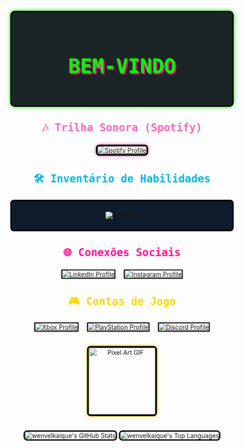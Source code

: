 <div align="center" style="background-color: #1C2526; padding: 2rem; border: 3px solid #000000; border-radius: 10px; box-shadow: 0 0 10px #00FF00;">
  <h1 style="color: #00FF00; font-family: monospace; font-size: 2.8rem; text-shadow: 3px 3px #FF1493; animation: glitch 1.5s infinite;"> BEM-VINDO </h1>
</div>
<link href="https://fonts.googleapis.com/css2?family=Press+Start+2P&display=swap" rel="stylesheet">


<section style="margin: 2rem 0;">
  <h3 style="color: #FF69B4; font-family: monospace; font-size: 1.5rem; text-align: center;">🎶 Trilha Sonora (Spotify)</h3>
  <p align="center">
    <a href="https://open.spotify.com/user/31qd7t3n3pko2nu272rtnsswcd3a">
      <img src="https://spotify-github-profile.kittinanx.com/api/view?uid=31qd7t3n3pko2nu272rtnsswcd3a&cover_image=true&theme=novatorem&bar_color=ff69b4&bar_color_cover=true" alt="Spotify Profile" style="max-width: 100%; height: auto; border: 4px solid #000000; border-radius: 8px; box-shadow: 0 0 8px #FF69B4;">
    </a>
  </p>
</section>

<section style="margin: 2rem 0;">
  <h3 style="color: #00B7EB; font-family: monospace; font-size: 1.5rem; text-align: center;">🛠️ Inventário de Habilidades</h3>
  <div align="center" style="display: flex; flex-wrap: wrap; gap: 1.2rem; justify-content: center; padding: 1.5rem; background-color: #0D1B2A; border: 3px solid #000000; border-radius: 8px;">
    <img src="https://skillicons.dev/icons?i=html,css,php,javascript,python,bootstrap,cpp,cs,discord,github,instagram,vite,vscode,windows&theme=dark&perline=6" alt="My Skills" style="max-width: 100%;">
  </div>
</section>

<section style="margin: 2rem 0;">
  <h3 style="color: #FF1493; font-family: monospace; font-size: 1.5rem; text-align: center;">🌐 Conexões Sociais</h3>
  <div align="center" style="display: flex; flex-wrap: wrap; gap: 1.2rem; justify-content: center;">
    <a href="https://www.linkedin.com/in/wenvel-kaique-989230310/">
      <img src="https://img.shields.io/badge/-LinkedIn-00B7EB?style=for-the-badge&logo=linkedin&logoColor=white&labelColor=000000" alt="LinkedIn Profile" style="border: 2px solid #000000;">
    </a>
    <a href="https://instagram.com/wenvelkaique">
      <img src="https://img.shields.io/badge/-Instagram-FF1493?style=for-the-badge&logo=instagram&logoColor=white&labelColor=000000" alt="Instagram Profile" style="border: 2px solid #000000;">
    </a>
  </div>
</section>

<section style="margin: 2rem 0;">
  <h3 style="color: #FFD700; font-family: monospace; font-size: 1.5rem; text-align: center;">🎮 Contas de Jogo</h3>
  <div align="center" style="display: flex; flex-wrap: wrap; gap: 1.2rem; justify-content: center;">
    <a href="https://www.xbox.com/pt-BR/play/user/DuskGuitar29614">
      <img src="https://img.shields.io/badge/-Xbox-107C10?style=for-the-badge&logo=xbox&logoColor=white&labelColor=000000" alt="Xbox Profile" style="border: 2px solid #000000;">
    </a>
    <a href="https://psnprofiles.com/abruzzesecaio">
      <img src="https://img.shields.io/badge/-PlayStation-003791?style=for-the-badge&logo=playstation&logoColor=white&labelColor=000000" alt="PlayStation Profile" style="border: 2px solid #000000;">
    </a>
    <a href="https://discord.com/users/1220200796822700082">
      <img src="https://img.shields.io/badge/-Discord-5865F2?style=for-the-badge&logo=discord&logoColor=white&labelColor=000000" alt="Discord Profile" style="border: 2px solid #000000;">
    </a>
  </div>
</section>

<div align="center" style="margin: 2rem 0;">
  <img src="https://media4.giphy.com/media/8gSh4No47eIGA/200.webp" alt="Pixel Art GIF" width="150" style="border: 4px solid #000000; border-radius: 8px; box-shadow: 0 0 8px #FFD700;" loading="lazy">
 
</div>



<div align="center" style="margin: 2rem 0;">
  <img src="https://github-readme-stats.vercel.app/api?username=wenvelkaique&theme=radical&show_icons=true&hide_border=true&count_private=true" alt="wenvelkaique's GitHub Stats" style="max-width: 100%; border: 3px solid #000000; border-radius: 8px;">
  <img src="https://github-readme-stats.vercel.app/api/top-langs/?username=wenvelkaique&theme=radical&show_icons=true&hide_border=true&layout=compact" alt="wenvelkaique's Top Languages" style="max-width: 100%; border: 3px solid #000000; border-radius: 8px;">
</div>

